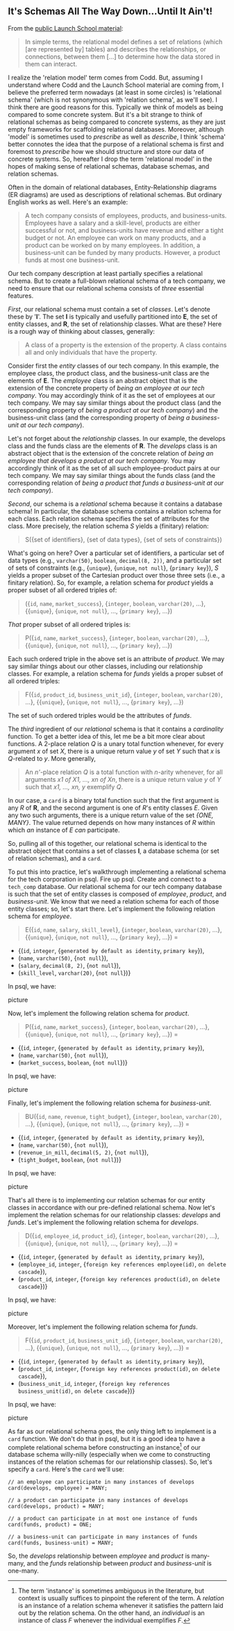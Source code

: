 ## It's Schemas All The Way Down...Until It Ain't!

From the [public Launch School material](https://launchschool.com/books/sql/read/introduction):

> In simple terms, the relational model defines a set of relations (which [are represented by] tables) and describes the relationships, or connections, between them [...] to determine how the data stored in them can interact.

I realize the 'relation model' term comes from Codd. But, assuming I understand where Codd and the Launch School material are coming from, I believe the preferred term nowadays (at least in some circles) is 'relational schema' (which is not synonymous with 'relation schema', as we'll see). I think there are good reasons for this. Typically we think of models as being compared to some concrete system. But it's a bit strange to think of relational schemas as being compared to concrete systems, as they are just empty frameworks for scaffolding relational databases. Moreover, although 'model' is sometimes used to _prescribe_ as well as _describe_, I think 'schema' better connotes the idea that the purpose of a relational schema is first and foremost to _prescribe_ how we should structure and store our data of concrete systems. So, hereafter I drop the term 'relational model' in the hopes of making sense of relational schemas, database schemas, and relation schemas.

Often in the domain of relational databases, Entity-Relationship diagrams (ER diagrams) are used as descriptions of relational schemas. But ordinary English works as well. Here's an example:

> A tech company consists of employees, products, and business-units. Employees have a salary and a skill-level, products are either successful or not, and business-units have revenue and either a tight budget or not. An employee can work on many products, and a product can be worked on by many employees. In addition, a business-unit can be funded by many products. However, a product funds at most one business-unit.

Our tech company description at least partially specifies a relational schema. But to create a full-blown relational schema of a tech company, we need to ensure that our relational schema consists of _three_ essential features.

_First_, our relational schema must contain a set of _classes_. Let's denote these by '**I**'. The set **I** is typically and usefully partitioned into **E**, the set of entity classes, and **R**, the set of relationship classes. What are these? Here is a rough way of thinking about classes, generally:

> A class of a property is the extension of the property. A class contains all and only individuals that have the property.

Consider first the _entity_ classes of our tech company. In this example, the employee class, the product class, and the business-unit class are the elements of **E**. The _employee_ class is an abstract object that is the extension of the concrete property of _being an employee at our tech company_. You may accordingly think of it as the set of employees at our tech company. We may say similar things about the product class (and the corresponding property of _being a product at our tech company_) and the business-unit class (and the corresponding property of _being a business-unit at our tech company_).

Let's not forget about the _relationship_ classes. In our example, the develops class and the funds class are the elements of **R**. The _develops_ class is an abstract object that is the extension of the concrete relation of _being an employee that develops a product at our tech company_. You may accordingly think of it as the set of all such employee-product pairs at our tech company. We may say similar things about the funds class (and the corresponding relation of _being a product that funds a business-unit at our tech company_).

_Second_, our schema is a _relational_ schema because it contains a database schema! In particular, the database schema contains a relation schema for each class. Each relation schema specifies the set of attributes for the class. More precisely, the relation schema _S_ yields a (finitary) relation:

> S({set of identifiers}, {set of data types}, {set of sets of constraints})

What's going on here? Over a particular set of identifiers, a particular set of data types (e.g., `varchar(50)`, `boolean`, `decimal(8, 2))`, and a particular set of sets of constraints (e.g., {`unique`}, {`unique`, `not null`}, {`primary key`}), _S_ yields a proper subset of the Cartesian product over those three sets (i.e., a finitary relation). So, for example, a relation schema for _product_ yields a proper subset of all ordered triples of:

> ({`id`, `name`, `market_success`}, {`integer`, `boolean`, `varchar(20)`, ...}, {{`unique`}, {`unique`, `not null`}, ..., {`primary key`}, ...})

_That_ proper subset of all ordered triples is:

> P({`id`, `name`, `market_success`}, {`integer`, `boolean`, `varchar(20)`, ...}, {{`unique`}, {`unique`, `not null`}, ..., {`primary key`}, ...})

Each such ordered triple in the above set is an attribute of _product_. We may say similar things about our other classes, including our relationship classes. For example, a relation schema for _funds_ yields a proper subset of all ordered triples:

> F({`id`, `product_id`, `business_unit_id`}, {`integer`, `boolean`, `varchar(20)`, ...}, {{`unique`}, {`unique`, `not null`}, ..., {`primary key`}, ...})

The set of such ordered triples would be the attributes of _funds_.

The _third_ ingredient of our _relational_ schema is that it contains a _cardinality_ function. To get a better idea of this, let me be a bit more clear about functions. A 2-place relation _Q_ is a unary total function whenever, for every argument _x_ of set _X_, there is a unique return value _y_ of set _Y_ such that _x_ is _Q_-related to _y_. More generally,

> An _n'_-place relation _Q_ is a total function with _n_-arity whenever, for all arguments _x1 of X1, ..., xn of Xn_, there is a unique return value _y_ of _Y_ such that _x1, ..., xn, y_ exemplify _Q_.

In our case, a `card` is a binary total function such that the first argument is any _R_ of **R**, and the second argument is one of _R_'s entity classes _E_. Given any two such arguments, there is a unique return value of the set _{ONE, MANY}_. The value returned depends on how many instances of _R_ within which _an_ instance of _E_ _can_ participate.

So, pulling all of this together, our relational schema is identical to the abstract object that contains a set of classes **I**, a database schema (or set of relation schemas), and a `card`.

To put this into practice, let's walkthrough implementing a relational schema for the tech corporation in psql. Fire up psql. Create and connect to a `tech_comp` database. Our relational schema for our tech company database is such that the set of entity classes is composed of _employee_, _product_, and _business-unit_. We know that we need a relation schema for each of those entity classes; so, let's start there. Let's implement the following relation schema for _employee_.

> E({`id`, `name`, `salary`, `skill_level`}, {`integer`, `boolean`, `varchar(20)`, ...}, {{`unique`}, {`unique`, `not null`}, ..., {`primary key`}, ...}) =

- {(`id`, `integer`, {`generated by default as identity`, `primary key`}),
- (`name`, `varchar(50)`, {`not null`}),
- (`salary`, `decimal(8, 2)`, {`not null`}),
- (`skill_level`, `varchar(20)`, {`not null`})}

In psql, we have:

picture

Now, let's implement the following relation schema for _product_.

> P({`id`, `name`, `market_success`}, {`integer`, `boolean`, `varchar(20)`, ...}, {{`unique`}, {`unique`, `not null`}, ..., {`primary key`}, ...}) =

- {(`id`, `integer`, {`generated by default as identity`, `primary key`}),
- (`name`, `varchar(50)`, {`not null`}),
- (`market_success`, `boolean`, {`not null`})}

In psql, we have:

picture

Finally, let's implement the following relation schema for _business-unit_.

> BU({`id`, `name`, `revenue`, `tight_budget`}, {`integer`, `boolean`, `varchar(20)`, ...}, {{`unique`}, {`unique`, `not null`}, ..., {`primary key`}, ...}) =

- {(`id`, `integer`, {`generated by default as identity`, `primary key`}),
- (`name`, `varchar(50)`, {`not null`}),
- (`revenue_in_mill`, `decimal(5, 2)`, {`not null`}),
- (`tight_budget`, `boolean`, {`not null`})}

In psql, we have:

picture

That's all there is to implementing our relation schemas for our entity classes in accordance with our pre-defined relational schema. Now let's implement the relation schemas for our relationship classes: _develops_ and _funds_. Let's implement the following relation schema for _develops_.

> D({`id`, `employee_id`, `product_id`}, {`integer`, `boolean`, `varchar(20)`, ...}, {{`unique`}, {`unique`, `not null`}, ..., {`primary key`}, ...}) =

- {(`id`, `integer`, {`generated by default as identity`, `primary key`}),
- (`employee_id`, `integer`, {`foreign key references employee(id)`, `on delete cascade`}),
- (`product_id`, `integer`, {`foreign key references product(id)`, `on delete cascade`})}

In psql, we have:

picture

Moreover, let's implement the following relation schema for _funds_.

> F({`id`, `product_id`, `business_unit_id`}, {`integer`, `boolean`, `varchar(20)`, ...}, {{`unique`}, {`unique`, `not null`}, ..., {`primary key`}, ...}) =

- {(`id`, `integer`, {`generated by default as identity`, `primary key`}),
- (`product_id`, `integer`, {`foreign key references product(id)`, `on delete cascade`}),
- (`business_unit_id`, `integer`, {`foreign key references business_unit(id)`, `on delete cascade`})}

In psql, we have:

picture

As far as our relational schema goes, the only thing left to implement is a `card` function. We don't do that in psql, but it is a good idea to have a complete relational schema before constructing an instance[^*] of our database schema willy-nilly (especially when we come to constructing instances of the relation schemas for our relationship classes). So, let's specify a `card`. Here's the `card` we'll use:

[^*]: The term 'instance' is sometimes ambiguous in the literature, but context is usually suffices to pinpoint the referent of the term. A _relation_ is an instance of a relation schema whenever it satisfies the pattern laid out by the relation schema. On the other hand, an _individual_ is an instance of class _F_ whenever the individual exemplifies _F_.

```text
// an employee can participate in many instances of develops
card(develops, employee) = MANY;

// a product can participate in many instances of develops
card(develops, product) = MANY;

// a product can participate in at most one instance of funds
card(funds, product) = ONE;

// a business-unit can participate in many instances of funds
card(funds, business-unit) = MANY;
```

So, the _develops_ relationship between _employee_ and _product_ is many-many, and the _funds_ relationship between _product_ and _business-unit_ is one-many.

